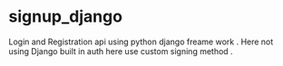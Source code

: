 # signup_django
Login and Registration api using python django freame work . Here not using Django built in auth here use custom signing method .
